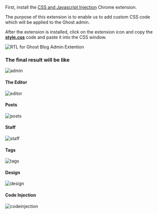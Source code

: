 First, install the [CSS and Javascript Injection](https://chrome.google.com/webstore/detail/css-and-javascript-inject/ckddknfdmcemedlmmebildepcmneakaa/related?hl=en) Chrome extension. 

The purpose of this extension is to enable us to add custom CSS code which will be applied to the Ghost admin.

After the extension is installed, click on the extension icon and copy the [**style.css**](style.css) code and paste it into the CSS window.

![RTL for Ghost Blog Admin Extention](https://user-images.githubusercontent.com/626005/81951062-fef92d80-9604-11ea-8fc8-57ed67aec7d7.png)

### The final result will be like

![admin](https://user-images.githubusercontent.com/626005/81950057-c573f280-9603-11ea-8988-9f912aae69da.png)

#### The Editor

![editor](https://user-images.githubusercontent.com/626005/81950109-d6246880-9603-11ea-8807-52a3b96be7da.png)

#### Posts

![posts](https://user-images.githubusercontent.com/626005/81950295-0e2bab80-9604-11ea-99a5-388f0a75eabd.png)

#### Staff

![staff](https://user-images.githubusercontent.com/626005/81950310-11bf3280-9604-11ea-8d43-c3aeae9a54c1.png)

#### Tags

![tags](https://user-images.githubusercontent.com/626005/81950313-12f05f80-9604-11ea-92e8-a1154930630e.png)

#### Design

![design](https://user-images.githubusercontent.com/626005/81950093-d1f84b00-9603-11ea-8b15-2079191768ac.png)

#### Code Injection

![codeinjection](https://user-images.githubusercontent.com/626005/81950090-d0c71e00-9603-11ea-8cc7-d64d08dee6d3.png)